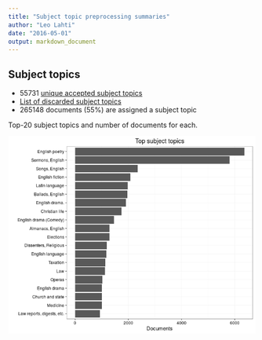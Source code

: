 ```yaml
---
title: "Subject topic preprocessing summaries"
author: "Leo Lahti"
date: "2016-05-01"
output: markdown_document
---
```


## Subject topics



  * 55731 [unique accepted subject topics](output.tables/subject_topic_accepted.csv)
  * [List of discarded subject topics](output.tables/subject_topic_discarded.csv)
  * 265148 documents (55%) are assigned a subject topic 

Top-20 subject topics and number of documents for each.

![plot of chunk summarytopics22](figure/summarytopics22-1.png)
